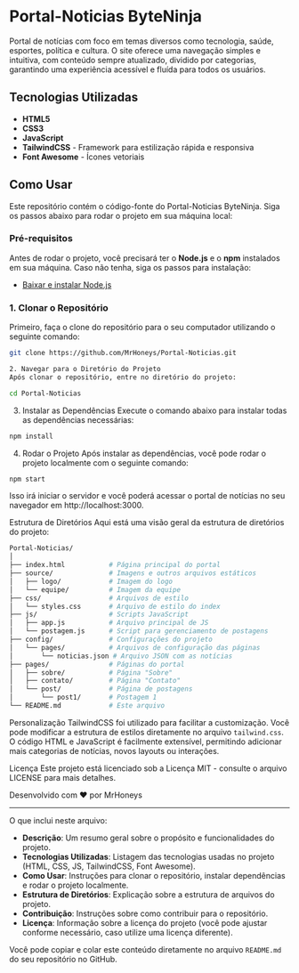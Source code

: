 # Portal-Noticias ByteNinja

Portal de notícias com foco em temas diversos como tecnologia, saúde, esportes, política e cultura. O site oferece uma navegação simples e intuitiva, com conteúdo sempre atualizado, dividido por categorias, garantindo uma experiência acessível e fluída para todos os usuários.

## Tecnologias Utilizadas

- **HTML5**
- **CSS3**
- **JavaScript**
- **TailwindCSS** - Framework para estilização rápida e responsiva
- **Font Awesome** - Ícones vetoriais

## Como Usar

Este repositório contém o código-fonte do Portal-Noticias ByteNinja. Siga os passos abaixo para rodar o projeto em sua máquina local:

### Pré-requisitos

Antes de rodar o projeto, você precisará ter o **Node.js** e o **npm** instalados em sua máquina. Caso não tenha, siga os passos para instalação:

- [Baixar e instalar Node.js](https://nodejs.org/)

### 1. Clonar o Repositório

Primeiro, faça o clone do repositório para o seu computador utilizando o seguinte comando:

```bash
git clone https://github.com/MrHoneys/Portal-Noticias.git
````
````bash
2. Navegar para o Diretório do Projeto
Após clonar o repositório, entre no diretório do projeto:
````

```bash
cd Portal-Noticias
```

3. Instalar as Dependências
Execute o comando abaixo para instalar todas as dependências necessárias:

```bash
npm install
```

4. Rodar o Projeto
Após instalar as dependências, você pode rodar o projeto localmente com o seguinte comando:

```bash
npm start
```

Isso irá iniciar o servidor e você poderá acessar o portal de notícias no seu navegador em http://localhost:3000.

Estrutura de Diretórios
Aqui está uma visão geral da estrutura de diretórios do projeto:

```bash
Portal-Noticias/
│
├── index.html           # Página principal do portal
├── source/              # Imagens e outros arquivos estáticos
│   ├── logo/            # Imagem do logo
│   └── equipe/          # Imagem da equipe
├── css/                 # Arquivos de estilo
│   └── styles.css       # Arquivo de estilo do index
├── js/                  # Scripts JavaScript
│   ├── app.js           # Arquivo principal de JS
│   └── postagem.js      # Script para gerenciamento de postagens
├── config/              # Configurações do projeto
│   └── pages/           # Arquivos de configuração das páginas
│       └── noticias.json # Arquivo JSON com as notícias
├── pages/               # Páginas do portal
│   ├── sobre/           # Página "Sobre"
│   ├── contato/         # Página "Contato"
│   └── post/            # Página de postagens
│       └── post1/       # Postagem 1
└── README.md            # Este arquivo

```

Personalização
TailwindCSS foi utilizado para facilitar a customização. Você pode modificar a estrutura de estilos diretamente no arquivo `tailwind.css`.
O código HTML e JavaScript é facilmente extensível, permitindo adicionar mais categorias de notícias, novos layouts ou interações.

Licença
Este projeto está licenciado sob a Licença MIT - consulte o arquivo LICENSE para mais detalhes.

Desenvolvido com ❤️ por MrHoneys

---

O que inclui neste arquivo:

- **Descrição**: Um resumo geral sobre o propósito e funcionalidades do projeto.
- **Tecnologias Utilizadas**: Listagem das tecnologias usadas no projeto (HTML, CSS, JS, TailwindCSS, Font Awesome).
- **Como Usar**: Instruções para clonar o repositório, instalar dependências e rodar o projeto localmente.
- **Estrutura de Diretórios**: Explicação sobre a estrutura de arquivos do projeto.
- **Contribuição**: Instruções sobre como contribuir para o repositório.
- **Licença**: Informação sobre a licença do projeto (você pode ajustar conforme necessário, caso utilize uma licença diferente).

Você pode copiar e colar este conteúdo diretamente no arquivo `README.md` do seu repositório no GitHub.


